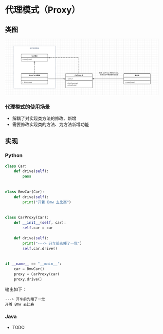 # 代理模式（Proxy）

## 类图

![](https://raw.githubusercontent.com/hsxhr-10/Blog/master/image/%E8%AE%BE%E8%AE%A1%E6%A8%A1%E5%BC%8F-21.png)

### 代理模式的使用场景

- 解耦了对实现类方法的修改、新增
- 需要修改实现类的方法、为方法新增功能

## 实现

### Python

```python
class Car:
    def drive(self):
        pass


class BmwCar(Car):
    def drive(self):
        print("开着 Bmw 去比赛")


class CarProxy(Car):
    def __init__(self, car):
        self.car = car

    def drive(self):
        print("---> 开车前先睡了一觉")
        self.car.drive()


if __name__ == "__main__":
    car = BmwCar()
    proxy = CarProxy(car)
    proxy.drive()
```

输出如下：

```BASH
---> 开车前先睡了一觉
开着 Bmw 去比赛
```

### Java

- TODO

